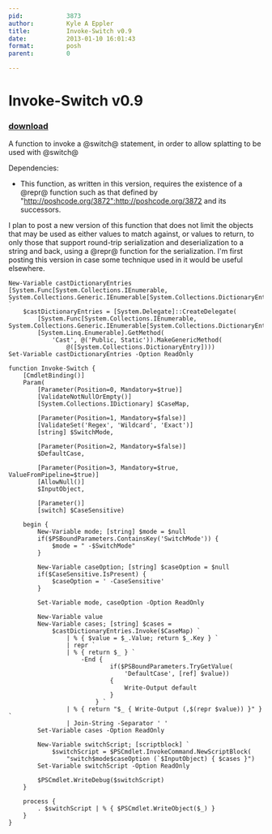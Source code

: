 ```yaml
---
pid:            3873
author:         Kyle A Eppler
title:          Invoke-Switch v0.9
date:           2013-01-10 16:01:43
format:         posh
parent:         0

---
```


# Invoke-Switch v0.9

### [download](Scripts\3873.ps1)

A function to invoke a @switch@ statement, in order to allow splatting to be used with @switch@

Dependencies:
* This function, as written in this version, requires the existence of a @repr@ function such as that defined by "http://poshcode.org/3872":http://poshcode.org/3872 and its successors.

I plan to post a new version of this function that does not limit the objects that may be used as either values to match against, or values to return, to only those that support round-trip serialization and deserialization to a string and back, using a @repr@ function for the serialization. I'm first posting this version in case some technique used in it would be useful elsewhere.

```posh
New-Variable castDictionaryEntries
[System.Func[System.Collections.IEnumerable, System.Collections.Generic.IEnumerable[System.Collections.DictionaryEntry]]] `
    $castDictionaryEntries = [System.Delegate]::CreateDelegate(
        [System.Func[System.Collections.IEnumerable, System.Collections.Generic.IEnumerable[System.Collections.DictionaryEntry]]],
        [System.Linq.Enumerable].GetMethod(
            'Cast', @('Public, Static')).MakeGenericMethod(
                @([System.Collections.DictionaryEntry])))
Set-Variable castDictionaryEntries -Option ReadOnly

function Invoke-Switch {
    [CmdletBinding()]
    Param(
        [Parameter(Position=0, Mandatory=$true)]
        [ValidateNotNullOrEmpty()]
        [System.Collections.IDictionary] $CaseMap,

        [Parameter(Position=1, Mandatory=$false)]
        [ValidateSet('Regex', 'Wildcard', 'Exact')]
        [string] $SwitchMode,

        [Parameter(Position=2, Mandatory=$false)]
        $DefaultCase,

        [Parameter(Position=3, Mandatory=$true, ValueFromPipeline=$true)]
        [AllowNull()]
        $InputObject,

        [Parameter()]
        [switch] $CaseSensitive)

    begin {
        New-Variable mode; [string] $mode = $null
        if($PSBoundParameters.ContainsKey('SwitchMode')) {
            $mode = " -$SwitchMode"
        }

        New-Variable caseOption; [string] $caseOption = $null
        if($CaseSensitive.IsPresent) {
            $caseOption = ' -CaseSensitive'
        }

        Set-Variable mode, caseOption -Option ReadOnly

        New-Variable value
        New-Variable cases; [string] $cases =
            $castDictionaryEntries.Invoke($CaseMap) `
                | % { $value = $_.Value; return $_.Key } `
                | repr `
                | % { return $_ } `
                    -End {
                            if($PSBoundParameters.TryGetValue(
                                'DefaultCase', [ref] $value))
                            {
                                Write-Output default
                            }
                        } `
                | % { return "$_ { Write-Output (,$(repr $value)) }" } `
                | Join-String -Separator ' '
        Set-Variable cases -Option ReadOnly

        New-Variable switchScript; [scriptblock] `
            $switchScript = $PSCmdlet.InvokeCommand.NewScriptBlock(
                "switch$mode$caseOption (`$InputObject) { $cases }")
        Set-Variable switchScript -Option ReadOnly

        $PSCmdlet.WriteDebug($switchScript)
    }

    process {
        . $switchScript | % { $PSCmdlet.WriteObject($_) }
    }
}
```

